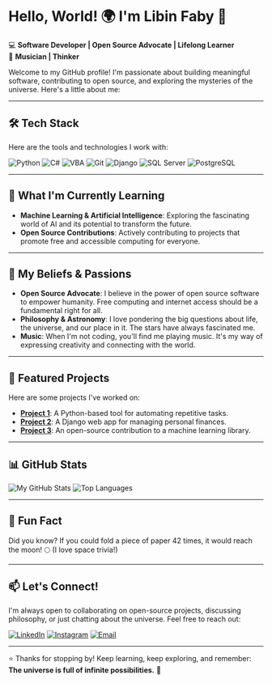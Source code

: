 # Hello, World! 🌍 I'm Libin Faby 👋

💻 **Software Developer | Open Source Advocate | Lifelong Learner**  
🎸 **Musician | Thinker**

Welcome to my GitHub profile! I'm passionate about building meaningful software, contributing to open source, and exploring the mysteries of the universe. Here's a little about me:

---

## 🛠️ Tech Stack

Here are the tools and technologies I work with:

![Python](https://img.shields.io/badge/-Python-3776AB?style=flat&logo=python&logoColor=white)
![C#](https://img.shields.io/badge/-C%23-239120?style=flat&logo=c-sharp&logoColor=white)
![VBA](https://img.shields.io/badge/-VBA-217346?style=flat&logo=microsoft-excel&logoColor=white)
![Git](https://img.shields.io/badge/-Git-F05032?style=flat&logo=git&logoColor=white)
![Django](https://img.shields.io/badge/-Django-092E20?style=flat&logo=django&logoColor=white)
![SQL Server](https://img.shields.io/badge/-SQL%20Server-CC2927?style=flat&logo=microsoft-sql-server&logoColor=white)
![PostgreSQL](https://img.shields.io/badge/-PostgreSQL-4169E1?style=flat&logo=postgresql&logoColor=white)

---

## 🌱 What I'm Currently Learning

- **Machine Learning & Artificial Intelligence**: Exploring the fascinating world of AI and its potential to transform the future.
- **Open Source Contributions**: Actively contributing to projects that promote free and accessible computing for everyone.

---

## 🚀 My Beliefs & Passions

- **Open Source Advocate**: I believe in the power of open source software to empower humanity. Free computing and internet access should be a fundamental right for all.
- **Philosophy & Astronomy**: I love pondering the big questions about life, the universe, and our place in it. The stars have always fascinated me.
- **Music**: When I'm not coding, you'll find me playing music. It's my way of expressing creativity and connecting with the world.

---

## 📂 Featured Projects

Here are some projects I've worked on:

- **[Project 1](https://github.com/your-username/project-1)**: A Python-based tool for automating repetitive tasks.
- **[Project 2](https://github.com/your-username/project-2)**: A Django web app for managing personal finances.
- **[Project 3](https://github.com/your-username/project-3)**: An open-source contribution to a machine learning library.

---

## 📊 GitHub Stats

![My GitHub Stats](https://github-readme-stats-eight-theta.vercel.app/api?username=libinfaby&show_icons=true&theme=algolia&include_all_commits=true&count_private=true)
![Top Languages](https://github-readme-stats-eight-theta.vercel.app/api/top-langs/?username=libinfaby&layout=compact&langs_count=8&theme=algolia)

---

## 🌌 Fun Fact

Did you know? If you could fold a piece of paper 42 times, it would reach the moon! 🌕 (I love space trivia!)

---

## 📫 Let's Connect!

I'm always open to collaborating on open-source projects, discussing philosophy, or just chatting about the universe. Feel free to reach out:

[![LinkedIn](https://img.shields.io/badge/-LinkedIn-0077B5?style=flat&logo=linkedin&logoColor=white)](https://www.linkedin.com/in/libinfaby/)
[![Instagram](https://img.shields.io/badge/-Instagram-1DA1F2?style=flat&logo=instagram&logoColor=white)](https://www.instagram.com/libinfaby/)
[![Email](https://img.shields.io/badge/-Email-D14836?style=flat&logo=gmail&logoColor=white)](mailto:libinfc0@gmail.com)

---

⭐️ Thanks for stopping by! Keep learning, keep exploring, and remember: **The universe is full of infinite possibilities.** 🚀

